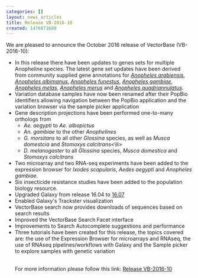 ```yaml
---
categories: []
layout: news_articles
title: Release VB-2016-10
created: 1476971680
---
```

We are pleased to announce the October 2016 release of VectorBase (VB-2016-10): 

<p>
<ul>
<li>In this release there have been updates to genes sets for multiple Anopheline species. The latest gene set updates have been derived from community supplied gene annotations  for <a href="/organisms/anopheles-arabiensis"><em>Anopheles arabiensis</em></a>,  <a href="/organisms/anopheles-albimanus"><em>Anopheles albimanus</em></a>,  <a href="/organisms/anopheles-funestus"><em>Anopheles funestus</em></a>, <a href="/organisms/anopheles-gambiae"><em>Anopheles gambiae</em></a>, <a href="/organisms/anopheles-melas"><em>Anopheles melas</em></a>, <a href="/organisms/anopheles-merus"><em>Anopheles merus</em></a> and <a href="/organisms/anopheles-quadriannulatus"><em>Anopheles quadriannulatus</em></a>.</li>
<li>Variation database samples have now been renamed after their PopBio identifiers allowing navigation between the PopBio application and the variation browser via the sample picker application</li>
<li> Gene description projections have been performed one-to-many orthologs from
<ul> 
 <li><i>Ae. aegypti</i> to <i>Ae. albopictus</i></li>
  <li><i>An. gambiae</i> to the other <i>Anophelines</i></li>
  <li><i>G. morsitans</i> to all other <i>Glossina</i> species, as well as <i>Musca domestcia</i> and <i>Stomoxys calcitrans</i><\li>
  <li><i>D. melanogaster</i> to all <i>Glossina</i> species, <i>Musca domestica</i> and <i>Stomoxys calcitrans</i></li>
</ul>
</li>
<li>Two microarray and two RNA-seq experiments have been added to the expression browser for <i>Ixodes scapularis</i>, <i>Aedes aegypti</i> and <i>Anopheles gambiae</i>.</li>
<li>Six insecticide resistance studies have been added to the population biology resource.</li>
<li>Upgraded Galaxy from release 16.04 to <a href="https://docs.galaxyproject.org/en/master/releases/16.07_announce.html">16.07 </a></li>
<li>Enabled Galaxy's Trackster visualization</li>
<li>VectorBase search now provides downloads of sequences based on search results</li>
<li>Improved the VectorBase Search Facet interface</li>
<li>Improvements to Search Autocomplete suggestions and performance</li>
<li>Three tutorials have been created for this release, the topics covered are: the use of the Expression Browser for microarrays and RNAseq, the use of RNAseq pipelines/workflows with Galaxy and the Sample picker to explore samples with genetic variation</li>

</br>

<p>For more information please follow this link: <a href="/release/release-vb-2016-10">Release VB-2016-10</a></p>
